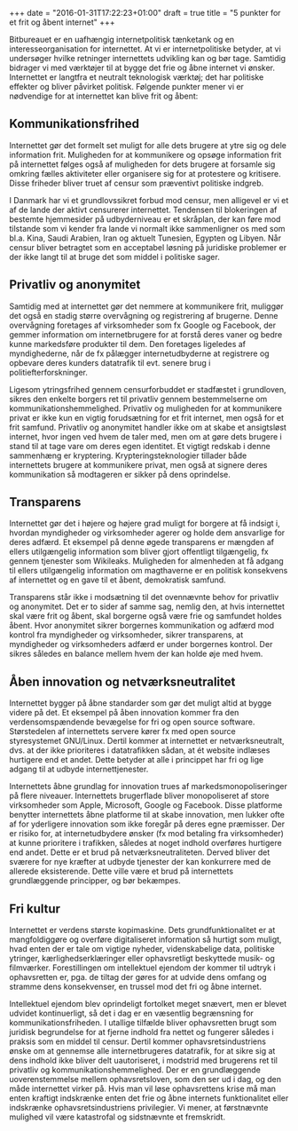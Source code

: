+++
date = "2016-01-31T17:22:23+01:00"
draft = true
title = "5 punkter for et frit og åbent internet"
+++

Bitbureauet er en uafhængig internetpolitisk tænketank og en interesseorganisation for internettet. At vi er internetpolitiske betyder, at vi undersøger hvilke retninger internettets udvikling kan og bør tage. Samtidig bidrager vi med værktøjer til at bygge det frie og åbne internet vi ønsker. Internettet er langtfra et neutralt teknologisk værktøj; det har politiske effekter og bliver påvirket politisk. Følgende punkter mener vi er nødvendige for at internettet kan blive frit og åbent:

## Kommunikationsfrihed

Internettet gør det formelt set muligt for alle dets brugere at ytre sig og dele information frit. Muligheden for at kommunikere og opsøge information frit på internettet følges også af muligheden for dets brugere at forsamle sig omkring fælles aktiviteter eller organisere sig for at protestere og kritisere. Disse friheder bliver truet af censur som præventivt politiske indgreb.

I Danmark har vi et grundlovssikret forbud mod censur, men alligevel er vi et af de lande der aktivt censurerer internettet. Tendensen til blokeringen af bestemte hjemmesider på udbyderniveau er et skråplan, der kan føre mod tilstande som vi kender fra lande vi normalt ikke sammenligner os med som bl.a. Kina, Saudi Arabien, Iran og aktuelt Tunesien, Egypten og Libyen. Når censur bliver betragtet som en acceptabel løsning på juridiske problemer er der ikke langt til at bruge det som middel i politiske sager.

## Privatliv og anonymitet

Samtidig med at internettet gør det nemmere at kommunikere frit, muliggør det også en stadig større overvågning og registrering af brugerne. Denne overvågning foretages af virksomheder som fx Google og Facebook, der gemmer information om internetbrugere for at forstå deres vaner og bedre kunne markedsføre produkter til dem. Den foretages ligeledes af myndighederne, når de fx pålægger internetudbyderne at registrere og opbevare deres kunders datatrafik til evt. senere brug i politiefterforskninger.

Ligesom ytringsfrihed gennem censurforbuddet er stadfæstet i grundloven, sikres den enkelte borgers ret til privatliv gennem bestemmelserne om kommunikationshemmelighed. Privatliv og muligheden for at kommunikere privat er ikke kun en vigtig forudsætning for et frit internet, men også for et frit samfund. Privatliv og anonymitet handler ikke om at skabe et ansigtsløst internet, hvor ingen ved hvem de taler med, men om at gøre dets brugere i stand til at tage vare om deres egen identitet. Et vigtigt redskab i denne sammenhæng er kryptering. Krypteringsteknologier tillader både internettets brugere at kommunikere privat, men også at signere deres kommunikation så modtageren er sikker på dens oprindelse.

## Transparens

Internettet gør det i højere og højere grad muligt for borgere at få indsigt i, hvordan myndigheder og virksomheder agerer og holde dem ansvarlige for deres adfærd. Et eksempel på denne øgede transparens er mængden af ellers utilgængelig information som bliver gjort offentligt tilgængelig, fx gennem tjenester som Wikileaks. Muligheden for almenheden at få adgang til ellers utilgængelig information om magthaverne er en politisk konsekvens af internettet og en gave til et åbent, demokratisk samfund.

Transparens står ikke i modsætning til det ovennævnte behov for privatliv og anonymitet. Det er to sider af samme sag, nemlig den, at hvis internettet skal være frit og åbent, skal borgerne også være frie og samfundet holdes åbent. Hvor anonymitet sikrer borgernes kommunikation og adfærd mod kontrol fra myndigheder og virksomheder, sikrer transparens, at myndigheder og virksomheders adfærd er under borgernes kontrol. Der sikres således en balance mellem hvem der kan holde øje med hvem.

## Åben innovation og netværksneutralitet

Internettet bygger på åbne standarder som gør det muligt altid at bygge videre på det. Et eksempel på åben innovation kommer fra den verdensomspændende bevægelse for fri og open source software. Størstedelen af internettets servere kører fx med open source styresystemet GNU/Linux. Dertil kommer at internettet er netværksneutralt, dvs. at der ikke prioriteres i datatrafikken sådan, at ét website indlæses hurtigere end et andet. Dette betyder at alle i princippet har fri og lige adgang til at udbyde internettjenester.

Internettets åbne grundlag for innovation trues af markedsmonopoliseringer på flere niveauer. Internettets brugerflade bliver monopoliseret af store virksomheder som Apple, Microsoft, Google og Facebook. Disse platforme benytter internettets åbne platforme til at skabe innovation, men lukker ofte af for yderligere innovation som ikke foregår på deres egne præmisser. Der er risiko for, at internetudbydere ønsker (fx mod betaling fra virksomheder) at kunne prioritere i trafikken, således at noget indhold overføres hurtigere end andet. Dette er et brud på netværksneutraliteten. Derved bliver det sværere for nye kræfter at udbyde tjenester der kan konkurrere med de allerede eksisterende. Dette ville være et brud på internettets grundlæggende principper, og bør bekæmpes.

## Fri kultur

Internettet er verdens største kopimaskine. Dets grundfunktionalitet er at mangfoldiggøre og overføre digitaliseret information så hurtigt som muligt, hvad enten der er tale om vigtige nyheder, videnskabelige data, politiske ytringer, kærlighedserklæringer eller ophavsretligt beskyttede musik- og filmværker. Forestillingen om intellektuel ejendom der kommer til udtryk i ophavsretten er, pga. de tiltag der gøres for at udvide dens omfang og stramme dens konsekvenser, en trussel mod det fri og åbne internet.

Intellektuel ejendom blev oprindeligt fortolket meget snævert, men er blevet udvidet kontinuerligt, så det i dag er en væsentlig begrænsning for kommunikationsfriheden. I utallige tilfælde bliver ophavsretten brugt som juridisk begrundelse for at fjerne indhold fra nettet og fungerer således i praksis som en middel til censur. Dertil kommer ophavsretsindustriens ønske om at gennemse alle internetbrugeres datatrafik, for at sikre sig at dens indhold ikke bliver delt uautoriseret, i modstrid med brugerens ret til privatliv og kommunikationshemmelighed. Der er en grundlæggende uoverenstemmelse mellem ophavsretsloven, som den ser ud i dag, og den måde internettet virker på. Hvis man vil løse ophavsrettens krise må man enten kraftigt indskrænke enten det frie og åbne internets funktionalitet eller indskrænke ophavsretsindustriens privilegier. Vi mener, at førstnævnte mulighed vil være katastrofal og sidstnævnte et fremskridt.
